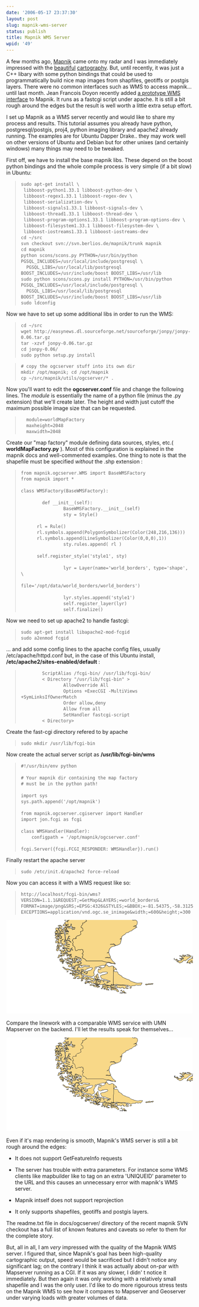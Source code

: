 ```yaml
---
date: '2006-05-17 23:37:30'
layout: post
slug: mapnik-wms-server
status: publish
title: Mapnik WMS Server
wpid: '49'
---
```


A few months ago, [ Mapnik](http://mapnik.org/) came onto my radar and I was immediately impressed with the [beautiful](http://mapnik.org/maps/) [cartography](http://static.flickr.com/35/106561736_afcdc30ddb_o.png). But, until recently, it was just a C++ libary with some python bindings that could be used to programmatically build nice map images from shapfiles, geotiffs or postgis layers. There were no common interfaces such as WMS to access mapnik... until last month. Jean Francois Doyon recently added [a prototype WMS interface](http://mapnik.org/news/2006/apr/18/wms/) to Mapnik. It runs as a fastcgi script under apache. It is still a bit rough around the edges but the result is well worth a little extra setup effort. 

I set up Mapnik as a WMS server recently and would like to share my process and results. This tutorial assumes you already have python, postgresql/postgis, proj4, python imaging library and apache2 already running. The examples are for Ubuntu Dapper Drake.. they may work well on other versions of Ubuntu and Debian but for other unixes (and certainly windows) many things may need to be tweaked.

First off, we have to install the base mapnik libs. These depend on the boost python bindings and the whole compile process is very simple (if a bit slow) in Ubuntu:



> 
>     sudo apt-get install \
>      libboost-python1.33.1 libboost-python-dev \
>      libboost-regex1.33.1 libboost-regex-dev \
>      libboost-serialization-dev \
>      libboost-signals1.33.1 libboost-signals-dev \
>      libboost-thread1.33.1 libboost-thread-dev \
>      libboost-program-options1.33.1 libboost-program-options-dev \
>      libboost-filesystem1.33.1 libboost-filesystem-dev \
>      libboost-iostreams1.33.1 libboost-iostreams-dev
>     cd ~/src
>     svn checkout svn://svn.berlios.de/mapnik/trunk mapnik
>     cd mapnik
>     python scons/scons.py PYTHON=/usr/bin/python PGSQL_INCLUDES=/usr/local/include/postgresql \
>       PGSQL_LIBS=/usr/local/lib/postgresql BOOST_INCLUDES=/usr/include/boost BOOST_LIBS=/usr/lib
>     sudo python scons/scons.py install PYTHON=/usr/bin/python PGSQL_INCLUDES=/usr/local/include/postgresql \
>       PGSQL_LIBS=/usr/local/lib/postgresql BOOST_INCLUDES=/usr/include/boost BOOST_LIBS=/usr/lib
>     sudo ldconfig




Now we have to set up some additional libs in order to run the WMS:



> 

>     
>     
>     cd ~/src
>     wget http://easynews.dl.sourceforge.net/sourceforge/jonpy/jonpy-0.06.tar.gz
>     tar -xzvf jonpy-0.06.tar.gz
>     cd jonpy-0.06/
>     sudo python setup.py install
>     
>     
> 
> 






> 

>     
>     
>     # copy the ogcserver stuff into its own dir
>     mkdir /opt/mapnik; cd /opt/mapnik
>     cp ~/src/mapnik/utils/ogcserver/* .
>     
>     
> 
> 




Now you'll want to edit the **ogcserver.conf** file and change the following lines. The _module_ is essentially the name of a python file (minus the .py extension) that we'll create later. The height and width just cutoff the maximum possible image size that can be requested.


> 

>     
>     
>     	module=worldMapFactory
>     	maxheight=2048
>     	maxwidth=2048
>     
> 
> 





Create our "map factory" module defining data sources, styles, etc.( **worldMapFactory.py** ). Most of this configuration is explained in the mapnik docs and well-commented examples. One thing to note is that the shapefile must be specified _without_ the .shp extension :



> 

>     
>     
>     from mapnik.ogcserver.WMS import BaseWMSFactory
>     from mapnik import *
>     
>     class WMSFactory(BaseWMSFactory):
>     
>             def __init__(self):
>                     BaseWMSFactory.__init__(self)
>                     sty = Style()
>     
>     		rl = Rule()
>     		rl.symbols.append(PolygonSymbolizer(Color(248,216,136)))
>     		rl.symbols.append(LineSymbolizer(Color(0,0,0),1))
>                     sty.rules.append( rl )
>     
>     		self.register_style('style1', sty)
>     
>                     lyr = Layer(name='world_borders', type='shape', \
>                                 file='/opt/data/world_borders/world_borders')
>     			
>                     lyr.styles.append('style1')
>                     self.register_layer(lyr)
>                     self.finalize() 
>     




Now we need to set up apache2 to handle fastcgi:




> 

>     
>     
>     sudo apt-get install libapache2-mod-fcgid
>     sudo a2enmod fcgid
>     
> 
> 





... and add some config lines to the apache config files, usually /etc/apache/httpd.conf but, in the case of this Ubuntu install, **/etc/apache2/sites-enabled/default** :



> 

>     
>     
>     
>             ScriptAlias /fcgi-bin/ /usr/lib/fcgi-bin/
>             < Directory "/usr/lib/fcgi-bin" >
>                     AllowOverride All
>                     Options +ExecCGI -MultiViews +SymLinksIfOwnerMatch
>                     Order allow,deny
>                     Allow from all
>                     SetHandler fastcgi-script
>             < Directory>
>     
>     
> 
> 





Create the fast-cgi directory refered to by apache



> 

>     
>     
>     sudo mkdir /usr/lib/fcgi-bin
>     
> 
> 





Now create the actual server script as **/usr/lib/fcgi-bin/wms**




> 

>     
>     
>     #!/usr/bin/env python
>     
>     # Your mapnik dir containing the map factory 
>     # must be in the python path!
>     
>     import sys
>     sys.path.append('/opt/mapnik')
>     
>     from mapnik.ogcserver.cgiserver import Handler
>     import jon.fcgi as fcgi
>     
>     class WMSHandler(Handler):
>         configpath = '/opt/mapnik/ogcserver.conf'
>     
>     fcgi.Server({fcgi.FCGI_RESPONDER: WMSHandler}).run()
>     
> 
> 




Finally restart the apache server 


> 

>     
>     
>     sudo /etc/init.d/apache2 force-reload
>     
> 
> 



Now you can access it with a WMS request like so:



> 

>     
>     
>     http://localhost/fcgi-bin/wms?VERSION=1.1.1&REQUEST;=GetMap&LAYERS;=world_borders&
>     FORMAT=image/png&SRS;=EPSG:4326&STYLES;=&BBOX;=-81.54375,-58.3125,-59.04375,-47.0625&
>     EXCEPTIONS=application/vnd.ogc.se_inimage&width;=600&height;=300
>     
> 
> 




![](/assets/img/mapnik.png)

Compare the linework with a comparable WMS service with UMN Mapserver on the backend. I'll let the results speak for themselves...

![](/assets/img/mapserv.png)

Even if it's map rendering is smooth, Mapnik's WMS server is still a bit rough around the edges:



	
  * It does not support GetFeatureInfo requests

	
  * The server has trouble with extra parameters. For instance some WMS clients like mapbuilder like to 
tag on an extra 'UNIQUEID' parameter to the URL and this causes an unnecessary error with mapnik's WMS server.

	
  * Mapnik intself does not support reprojection 

        
  * It only supports shapefiles, geotiffs and postgis layers.


The readme.txt file in docs/ogcserver/ directory of the recent mapnik SVN checkout has a full list of known features and caveats so refer to them for the complete story.

But, all in all, I am _very_ impressed with the quality of the Mapnik WMS server. I figured that, since Mapnik's goal has been high-quality cartographic output, speed would be sacrificed but I didn't notice any significant lag; on the contrary I think it was actually about on-par with Mapserver running as a CGI. If it was any slower, I didn' t notice it immediately. But then again it was only working with a relatively small shapefile and I was the only user. I'd like to do more rigourous stress tests on the Mapnik WMS to see how it compares to Mapserver and Geoserver under varying loads with greater volumes of data.




